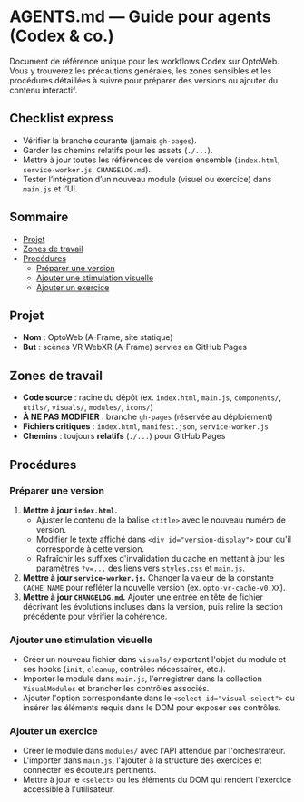 # AGENTS.md — Guide pour agents (Codex & co.)

Document de référence unique pour les workflows Codex sur OptoWeb. Vous y trouverez les précautions générales, les zones sensibles et les procédures détaillées à suivre pour préparer des versions ou ajouter du contenu interactif.

## Checklist express
- Vérifier la branche courante (jamais `gh-pages`).
- Garder les chemins relatifs pour les assets (`./...`).
- Mettre à jour toutes les références de version ensemble (`index.html`, `service-worker.js`, `CHANGELOG.md`).
- Tester l’intégration d’un nouveau module (visuel ou exercice) dans `main.js` et l’UI.

## Sommaire
- [Projet](#projet)
- [Zones de travail](#zones-de-travail)
- [Procédures](#procédures)
  - [Préparer une version](#préparer-une-version)
  - [Ajouter une stimulation visuelle](#ajouter-une-stimulation-visuelle)
  - [Ajouter un exercice](#ajouter-un-exercice)

## Projet
- **Nom** : OptoWeb (A-Frame, site statique)
- **But** : scènes VR WebXR (A-Frame) servies en GitHub Pages

## Zones de travail
- **Code source** : racine du dépôt (ex. `index.html`, `main.js`, `components/`, `utils/`, `visuals/`, `modules/`, `icons/`)
- **À NE PAS MODIFIER** : branche `gh-pages` (réservée au déploiement)
- **Fichiers critiques** : `index.html`, `manifest.json`, `service-worker.js`
- **Chemins** : toujours **relatifs** (`./...`) pour GitHub Pages

## Procédures

### Préparer une version
1. **Mettre à jour `index.html`.**
   - Ajuster le contenu de la balise `<title>` avec le nouveau numéro de version.
   - Modifier le texte affiché dans `<div id="version-display">` pour qu'il corresponde à cette version.
   - Rafraîchir les suffixes d'invalidation du cache en mettant à jour les paramètres `?v=...` des liens vers `styles.css` et `main.js`.
2. **Mettre à jour `service-worker.js`.** Changer la valeur de la constante `CACHE_NAME` pour refléter la nouvelle version (ex. `opto-vr-cache-v0.XX`).
3. **Mettre à jour `CHANGELOG.md`.** Ajouter une entrée en tête de fichier décrivant les évolutions incluses dans la version, puis relire la section précédente pour vérifier la cohérence.

### Ajouter une stimulation visuelle
- Créer un nouveau fichier dans `visuals/` exportant l'objet du module et ses hooks (`init`, `cleanup`, contrôles nécessaires, etc.).
- Importer le module dans `main.js`, l'enregistrer dans la collection `VisualModules` et brancher les contrôles associés.
- Ajouter l'option correspondante dans le `<select id="visual-select">` ou insérer les éléments requis dans le DOM pour exposer ses contrôles.

### Ajouter un exercice
- Créer le module dans `modules/` avec l'API attendue par l'orchestrateur.
- L'importer dans `main.js`, l'ajouter à la structure des exercices et connecter les écouteurs pertinents.
- Mettre à jour le `<select>` ou les éléments du DOM qui rendent l'exercice accessible à l'utilisateur.
